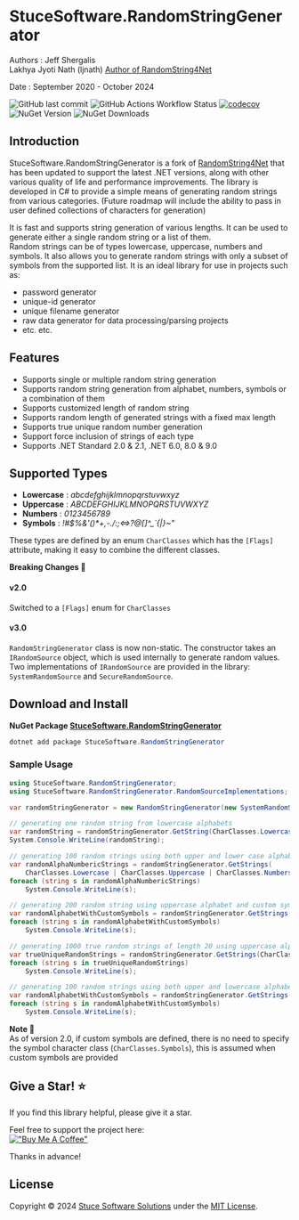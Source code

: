 # StuceSoftware.RandomStringGenerator

Authors :
Jeff Shergalis   
Lakhya Jyoti Nath (ljnath) [Author of RandomString4Net](https://github.com/ljnath/RandomString4Net)

Date : September 2020 - October 2024  

![GitHub last commit](https://img.shields.io/github/last-commit/jshergal/StuceSoftware.RandomStringGenerator)
![GitHub Actions Workflow Status](https://img.shields.io/github/actions/workflow/status/jshergal/StuceSoftware.RandomStringGenerator/dotnet-CI-workflow.yaml)
[![codecov](https://codecov.io/gh/jshergal/StuceSoftware.RandomStringGenerator/branch/main/graph/badge.svg?token=840K6JYMT1)](https://codecov.io/gh/jshergal/StuceSoftware.RandomStringGenerator)
![NuGet Version](https://img.shields.io/nuget/v/StuceSoftware.RandomStringGenerator)
![NuGet Downloads](https://img.shields.io/nuget/dt/StuceSoftware.RandomStringGenerator)


## Introduction
StuceSoftware.RandomStringGenerator is a fork of [RandomString4Net](https://github.com/ljnath/RandomString4Net) that has been updated
to support the latest .NET versions, along with other various quality of life and performance improvements. The library is developed in C#
to provide a simple means of generating random strings from various categories. (Future roadmap will include the ability to pass in user defined
collections of characters for generation)

It is fast and supports string generation of various lengths. It can be used to generate either a single random string or a list of them.  
Random strings can be of types lowercase, uppercase, numbers and symbols. It also allows you to generate random strings with only a subset of
symbols from the supported list. It is an ideal library for use in projects such as:  
* password generator
* unique-id generator
* unique filename generator
* raw data generator for data processing/parsing projects
* etc. etc.

## Features
* Supports single or multiple random string generation 
* Supports random string generation from alphabet, numbers, symbols or a combination of them
* Supports customized length of random string
* Supports random length of generated strings with a fixed max length
* Supports true unique random number generation
* Support force inclusion of strings of each type
* Supports .NET Standard 2.0 & 2.1, .NET 6.0, 8.0 & 9.0

## Supported Types
* **Lowercase** : *abcdefghijklmnopqrstuvwxyz*
* **Uppercase** : *ABCDEFGHIJKLMNOPQRSTUVWXYZ*
* **Numbers** : *0123456789*
* **Symbols** : *!#$%&'()\*+,-./:;<=>?@[]\^_`{|}~"*

These types are defined by an enum `CharClasses` which has the `[Flags]` attribute, making it easy to combine the different classes.

**Breaking Changes :rotating_light:**  

#### v2.0
Switched to a `[Flags]` enum for `CharClasses`

#### v3.0
`RandomStringGenerator` class is now non-static. The constructor takes an `IRandomSource` object, which is used internally to generate random values.  
Two implementations of `IRandomSource` are provided in the library: `SystemRandomSource` and `SecureRandomSource`.

## Download and Install
**NuGet Package [StuceSoftware.RandomStringGenerator](https://www.nuget.org/packages/StuceSoftware.RandomStringGenerator/)**

```powershell
dotnet add package StuceSoftware.RandomStringGenerator
```

### Sample Usage
```cs
using StuceSoftware.RandomStringGenerator;
using StuceSoftware.RandomStringGenerator.RandomSourceImplementations;

var randomStringGenerator = new RandomStringGenerator(new SystemRandomSource());

// generating one random string from lowercase alphabets
var randomString = randomStringGenerator.GetString(CharClasses.Lowercase);
System.Console.WriteLine(randomString);

// generating 100 random strings using both upper and lower case alphabet, numbers and all supported symbols
var randomAlphaNumbericStrings = randomStringGenerator.GetStrings(
    CharClasses.Lowercase | CharClasses.Uppercase | CharClasses.Numbers | CharClasses.Symbols, 100);
foreach (string s in randomAlphaNumbericStrings)
    System.Console.WriteLine(s);

// generating 200 random string using uppercase alphabet and custom symbols
var randomAlphabetWithCustomSymbols = randomStringGenerator.GetStrings(CharClasses.Uppercase, 200, "/+*-");
foreach (string s in randomAlphabetWithCustomSymbols)
    System.Console.WriteLine(s);

// generating 1000 true random strings of length 20 using uppercase alphabet with custom symbols
var trueUniqueRandomStrings = randomStringGenerator.GetStrings(CharClasses.Uppercase, 1000, 20, "/+*-", false, true);
foreach (string s in trueUniqueRandomStrings)
    System.Console.WriteLine(s);

// generating 100 random strings using both upper and lowercase alphabet, numbers and custom symbols
var randomAlphabetWithCustomSymbols = randomStringGenerator.GetStrings(CharClasses.Lowercase | CharClasses.Uppercase | CharClasses.Numbers, 100, "/+*-", forceOccuranceOfEachType: true);
foreach (string s in randomAlphabetWithCustomSymbols)
    System.Console.WriteLine(s);
```
**Note :eyes:**  
As of version 2.0, if custom symbols are defined, there is no need to specify the symbol character class (`CharClasses.Symbols`),
this is assumed when custom symbols are provided
    
## Give a Star! :star:

If you find this library helpful, please give it a star.

Feel free to support the project here:  
[!["Buy Me A Coffee"](https://www.buymeacoffee.com/assets/img/custom_images/orange_img.png)](https://buymeacoffee.com/jshergal)

Thanks in advance!

## License

Copyright © 2024 [Stuce Software Solutions](https://stucesoftware.com/) under the [MIT License](https://github.com/jshergal/StuceSoftware.RandomStringGenerator/blob/main/LICENSE).
